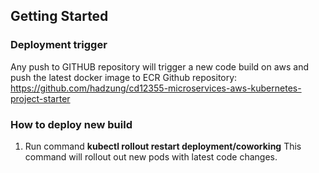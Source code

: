 ## Getting Started

### Deployment trigger
Any push to GITHUB repository will trigger a new code build on aws and push the latest docker image to ECR
Github repository: https://github.com/hadzung/cd12355-microservices-aws-kubernetes-project-starter

### How to deploy new build 
1. Run command **kubectl rollout restart deployment/coworking**
This command will rollout out new pods with latest code changes.
